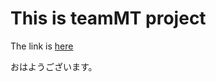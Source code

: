 # This is teamMT project

The link is <a href="https://usagino.github.io/team_mt.github.io/">here</a>

おはようございます。
